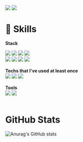 <a href="https://instagram.com/jieun_feel"><img src="https://img.shields.io/badge/Instagram-E5426E?style=flat-square&logo=Instagram&logoColor=white"/></a> <a href="mailto:pandaa0628@gmail.com" target="_blank"><img src="https://img.shields.io/badge/Gmail-EA4335?style=flat-square&logo=Gmail&logoColor=white"/></a>

# 🌱 Skills 
<strong>Stack</strong>
<div>
<img src="https://img.shields.io/badge/Html-E34F26?style=flat-square&logo=Html5&logoColor=white"/> <img src="https://img.shields.io/badge/CSS-1572B6?style=flat-square&logo=CSS3&logoColor=white"/> <img src="https://img.shields.io/badge/JavaScript-F7DF1E?style=flat-square&logo=JavaScript&logoColor=white"/> <img src="https://img.shields.io/badge/React-61DAFB?style=flat-square&logo=React&logoColor=white"/> <br> <img src="https://img.shields.io/badge/Bootstrap-7952B3?style=flat-square&logo=Bootstrap&logoColor=white"/> <img src="https://img.shields.io/badge/jQuery-0769AD?style=flat-square&logo=jQuery&logoColor=white"/> <img src="https://img.shields.io/badge/styled-components-DB7093?style=flat-square&logo=styled-components&logoColor=white"/> <img src="https://img.shields.io/badge/Redux-764ABC?style=flat-square&logo=Redux&logoColor=white"/>
</div>
<br>
<strong>Techs that I've used at least once</strong>
<div>
<img src="https://img.shields.io/badge/MongoDB-47A248?style=flat-square&logo=MongoDB&logoColor=white"/> <img src="https://img.shields.io/badge/Amazon AWS-232F3E?style=flat-square&logo=Amazon AWS&logoColor=white"/> <img src="https://img.shields.io/badge/Firebase-FFCA28?style=flat-square&logo=Firebase&logoColor=white"/>
</div>
</br>
<strong>Tools</strong>
<div>
<img src="https://img.shields.io/badge/Git-F05032?style=flat-square&logo=Git&logoColor=white"/> <img src="https://img.shields.io/badge/GitHub-181717?style=flat-square&logo=GitHub&logoColor=white"/> 
</div>
</br>

# GitHub Stats
![Anurag's GitHub stats](https://github-readme-stats.vercel.app/api?username=JIEUN24&show_icons=true&theme=swift)

<!--
**JIEUN24/JIEUN24** is a ✨ _special_ ✨ repository because its `README.md` (this file) appears on your GitHub profile.

Here are some ideas to get you started:

- 🔭 I’m currently working on ...
- 🌱 I’m currently learning ...
- 👯 I’m looking to collaborate on ...
- 🤔 I’m looking for help with ...
- 💬 Ask me about ...
- 📫 How to reach me: ...
- 😄 Pronouns: ...
- ⚡ Fun fact: ...
-->
